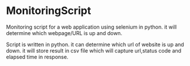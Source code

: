 # MonitoringScript
Monitoring script for a web application using selenium in python. it will determine which webpage/URL is up and down.

Script is written in python.
it can determine which url of website is up and down.
it will store result in csv file which will capture url,status code and elapsed time in response.

